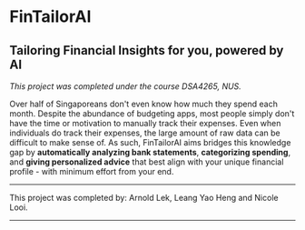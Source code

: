 # FinTailorAI
Tailoring Financial Insights for you, powered by AI
-------
_This project was completed under the course DSA4265, NUS._

Over half of Singaporeans don't even know how much they spend each month. Despite the abundance of budgeting apps, most people simply don't have the time or motivation to manually track their expenses. Even when individuals do track their expenses, the large amount of raw data can be difficult to make sense of. As such, FinTailorAI aims bridges this knowledge gap by **automatically analyzing bank statements**, **categorizing spending**, and **giving personalized advice** that best align with your unique financial profile - with minimum effort from your end.

-----

This project was completed by: Arnold Lek, Leang Yao Heng and Nicole Looi. 

-----

